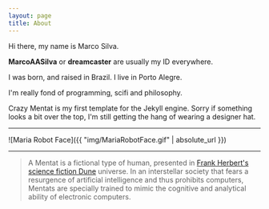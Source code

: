 ```yaml
---
layout: page
title: About
---
```

  Hi there, my name is Marco Silva.
  
  **MarcoAASilva** or **dreamcaster** are usually my ID everywhere.
  
  I was born, and raised in Brazil.  I live in Porto Alegre.
  
  I'm really fond of programming, scifi and philosophy.
  
  Crazy Mentat is my first template for the Jekyll engine.  Sorry if something looks a bit over the top, I'm still getting the hang of wearing a designer hat.

---

![Maria Robot Face]({{ "img/MariaRobotFace.gif" | absolute_url }})

---
> A Mentat is a fictional type of human, presented in [Frank Herbert's science fiction Dune](https://www.theguardian.com/books/2015/jul/03/dune-50-years-on-science-fiction-novel-world) universe. In an interstellar society that fears a resurgence of artificial intelligence and thus prohibits computers, Mentats are specially trained to mimic the cognitive and analytical ability of electronic computers.


  
